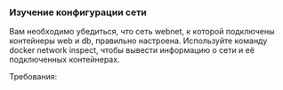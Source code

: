 
### Изучение конфигурации сети

Вам необходимо убедиться, что сеть webnet, к которой подключены контейнеры web и db, правильно настроена. Используйте команду docker network inspect, чтобы вывести информацию о сети и её подключенных контейнерах.

Требования:
